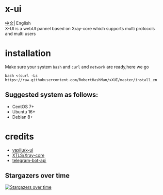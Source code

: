 # x-ui
[中文](./README.md)| English  
X-UI is a webUI pannel based on Xray-core which supports multi protocols and multi users  
# installation
Make sure your system `bash` and `curl` and `network` are ready,here we go

```
bash <(curl -Ls https://raw.githubusercontent.com/RobertHashMan/xXUI/master/install_en.sh)
```
## Suggested system as follows:
- CentOS 7+
- Ubuntu 16+
- Debian 8+

# credits
- [vaxilu/x-ui](https://github.com/vaxilu/x-ui)
- [XTLS/Xray-core](https://github.com/XTLS/Xray-core)
- [telegram-bot-api](https://github.com/go-telegram-bot-api/telegram-bot-api)

## Stargazers over time

[![Stargazers over time](https://starchart.cc/RobertHashMan/xXUI.svg)](https://starchart.cc/RobertHashMan/xXUI)
